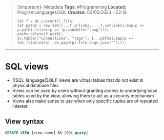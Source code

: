 > [!important]- Metadata
> **Tags:** #Programming 
> **Located:** ProgramLanguages/SQL
> **Created:** 03/05/2023 - 02:19
> ```dataviewjs
> let f = dv.current().file;
> let paths = new Set([...f.inlinks, ...f.outlinks].map(p => p.path).filter(p => !p.endsWith(".png")));
> paths.delete(f.path);
> dv.table(["Connections", "Tags"], [...paths].map(p => [dv.fileLink(p), dv.page(p).file.tags.join("")]));
> ```

___
# SQL views
- [[SQL_language|SQL]] views are virtual tables that do not exist in physical database files
- Views can be used by users without granting access to underlying base tables used by the view, allowing them to act as a security mechanism
- Views also make sense to use when only specific tuples are of repeated interest

## View syntax 
```sql
CREATE VIEW [view_name] AS [SQL query]
```